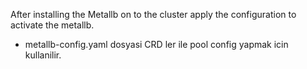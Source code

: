 After installing the Metallb on to the cluster apply the configuration to activate the metallb.


- metallb-config.yaml dosyasi CRD ler ile pool config yapmak icin kullanilir. 